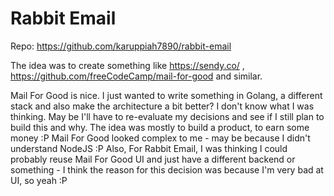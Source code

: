 # Rabbit Email

Repo:
https://github.com/karuppiah7890/rabbit-email

The idea was to create something like https://sendy.co/ , 
https://github.com/freeCodeCamp/mail-for-good and similar.

Mail For Good is nice. I just wanted to write something in Golang, a different
stack and also make the architecture a bit better? I don't know what I was
thinking. May be I'll have to re-evaluate my decisions and see if I still plan
to build this and why. The idea was mostly to build a product, to earn some
money :P Mail For Good looked complex to me - may be because I didn't
understand NodeJS :P Also, For Rabbit Email, I was thinking I could probably
reuse Mail For Good UI and just have a different backend or something - I think
the reason for this decision was because I'm very bad at UI, so yeah :P

